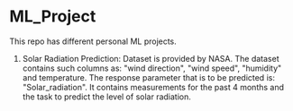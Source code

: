 # ML_Project
This repo has different personal ML projects.

1. Solar Radiation Prediction:
Dataset is provided by NASA. The dataset contains such columns as: "wind direction", "wind speed", "humidity" and temperature. The response parameter that is to be predicted is: "Solar_radiation". It contains measurements for the past 4 months and the task to predict the level of solar radiation.
